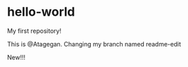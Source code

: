 # hello-world
My first repository!

This is @Atagegan. Changing my branch named readme-edit


New!!!